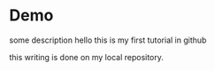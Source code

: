 # Demo

some description
hello this is my first tutorial in github


this writing is done on my local repository.
